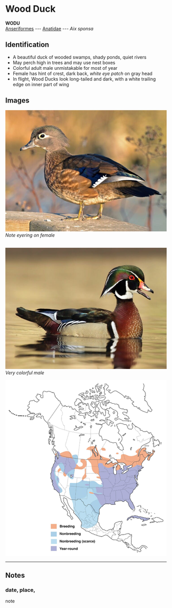 # Wood Duck
**WODU**  
[Anseriformes](ANSERIFORMES/) --- [Anatidae](BIRD.GUIDE/ORDERS/ANSERIFORMES/ANATIDAE) --- *Aix sponsa*

## Identification
- A beautiful duck of wooded swamps, shady ponds, quiet rivers
- May perch high in trees and may use nest boxes
- Colorful adult male unmistakable for most of year
- Female has hint of crest, dark back, *white eye patch* on gray head
- In flight, Wood Ducks look long-tailed and dark, with a white trailing edge on inner part of wing

## Images
!["Female"](/BIRD.GUIDE/IMAGES/wodu.female.jpg)</br>
*Note eyering on female* </br></br>

![Male](/BIRD.GUIDE/IMAGES/wodu.male.jpg)</br>
*Very colorful male*

![Map](/BIRD.GUIDE/IMAGES/wodu.map.jpg)

----
## Notes
### date, place,
note
